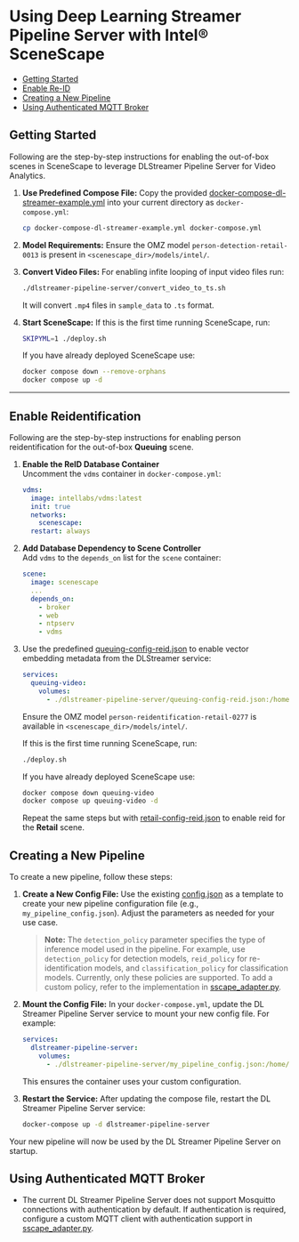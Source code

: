 # Using Deep Learning Streamer Pipeline Server with Intel® SceneScape

- [Getting Started](#getting-started)
- [Enable Re-ID](#enable-reidentification)
- [Creating a New Pipeline](#creating-a-new-pipeline)
- [Using Authenticated MQTT Broker](#using-authenticated-mqtt-broker)

## Getting Started

Following are the step-by-step instructions for enabling the out-of-box scenes in SceneScape to leverage DLStreamer Pipeline Server for Video Analytics.

1. **Use Predefined Compose File:**
    Copy the provided [docker-compose-dl-streamer-example.yml](../sample_data/docker-compose-dl-streamer-example.yml) into your current directory as `docker-compose.yml`:
    ```sh
    cp docker-compose-dl-streamer-example.yml docker-compose.yml
    ```

2. **Model Requirements:**
    Ensure the OMZ model `person-detection-retail-0013` is present in `<scenescape_dir>/models/intel/`.

3. **Convert Video Files:**
    For enabling infite looping of input video files run:
    ```sh
    ./dlstreamer-pipeline-server/convert_video_to_ts.sh
    ```
    It will convert `.mp4` files in `sample_data` to `.ts` format.

4. **Start SceneScape:**
   If this is the first time running SceneScape, run:
    ```sh
    SKIPYML=1 ./deploy.sh
    ```
    If you have already deployed SceneScape use:
    ```sh
    docker compose down --remove-orphans
    docker compose up -d
    ```

---
## Enable Reidentification

Following are the step-by-step instructions for enabling person reidentification for the out-of-box **Queuing** scene.

1. **Enable the ReID Database Container**\
   Uncomment the `vdms` container in `docker-compose.yml`:

   ```yaml
   vdms:
     image: intellabs/vdms:latest
     init: true
     networks:
       scenescape:
     restart: always
   ```

2. **Add Database Dependency to Scene Controller**\
   Add `vdms` to the `depends_on` list for the `scene` container:

   ```yaml
   scene:
     image: scenescape
     ...
     depends_on:
       - broker
       - web
       - ntpserv
       - vdms
   ```

3. Use the predefined [queuing-config-reid.json](./queuing-config-reid.json) to enable vector embedding metadata from the DLStreamer service:
    ```yaml
    services:
      queuing-video:
        volumes:
          - ./dlstreamer-pipeline-server/queuing-config-reid.json:/home/pipeline-server/config.json

    ```
    Ensure the OMZ model `person-reidentification-retail-0277` is available in `<scenescape_dir>/models/intel/`.

    If this is the first time running SceneScape, run:
    ```sh
    ./deploy.sh
    ```
    If you have already deployed SceneScape use:
    ```sh
    docker compose down queuing-video
    docker compose up queuing-video -d
    ```
    Repeat the same steps but with [retail-config-reid.json](./retail-config-reid.json) to enable reid for the **Retail** scene.

## Creating a New Pipeline

To create a new pipeline, follow these steps:

1. **Create a New Config File:**
    Use the existing [config.json](./config.json) as a template to create your new pipeline configuration file (e.g., `my_pipeline_config.json`). Adjust the parameters as needed for your use case.

    > **Note:** The `detection_policy` parameter specifies the type of inference model used in the pipeline. For example, use `detection_policy` for detection models, `reid_policy` for re-identification models, and `classification_policy` for classification models. Currently, only these policies are supported. To add a custom policy, refer to the implementation in [sscape_adapter.py](./user_scripts/gvapython/sscape/sscape_adapter.py).

2. **Mount the Config File:**
    In your `docker-compose.yml`, update the DL Streamer Pipeline Server service to mount your new config file. For example:
    ```yaml
    services:
      dlstreamer-pipeline-server:
        volumes:
          - ./dlstreamer-pipeline-server/my_pipeline_config.json:/home/pipeline-server/config.json
    ```
    This ensures the container uses your custom configuration.

3. **Restart the Service:**
    After updating the compose file, restart the DL Streamer Pipeline Server service:
    ```sh
    docker-compose up -d dlstreamer-pipeline-server
    ```

Your new pipeline will now be used by the DL Streamer Pipeline Server on startup.

## Using Authenticated MQTT Broker
- The current DL Streamer Pipeline Server does not support Mosquitto connections with authentication by default. If authentication is required, configure a custom MQTT client with authentication support in [sscape_adapter.py](./user_scripts/gvapython/sscape/sscape_adapter.py).
